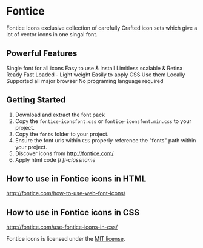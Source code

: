 # Fontice

Fontice Icons exclusive collection of carefully Crafted icon sets which give a lot of vector icons in one singal font.

## Powerful Features
Single font for all icons
Easy to use & Install
Limitless scalable & Retina Ready
Fast Loaded - Light weight
Easily to apply CSS
Use them Locally
Supported all major browser
No programing language required


## Getting Started
 1. Download and extract the font pack
 2. Copy the `fontice-iconsfont.css` or `fontice-iconsfont.min.css` to your project.
 3. Copy the `fonts` folder to your project.
 4. Ensure the font urls within `CSS` properly reference the "fonts" path within your project.
 5. Discover icons from http://fontice.com/
 6. Apply html code <i>fi fi-classname</i>


## How to use in Fontice icons in HTML 
http://fontice.com/how-to-use-web-font-icons/

## How to use in Fontice icons in CSS 
http://fontice.com/use-fontice-icons-in-css/



Fontice icons is licensed under the [MIT license](http://opensource.org/licenses/MIT).